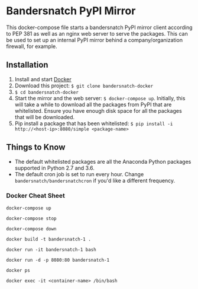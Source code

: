 # Bandersnatch PyPI Mirror

This docker-compose file starts a bandersnatch PyPI mirror client according to PEP 381 as well as an nginx web server to serve the packages. This can be used to set up an internal PyPI mirror behind a company/organization firewall, for example. 

## Installation
1. Install and start [Docker](https://docs.docker.com/install/)
2. Download this project: `$ git clone bandersnatch-docker`
3. `$ cd bandersnatch-docker`
4. Start the mirror and the web server: `$ docker-compose up`. Initially, this will take a while to download all the packages from PyPI that are whitelisted. Ensure you have enough disk space for all the packages that will be downloaded.
5. Pip install a package that has been whitelisted: `$ pip install -i http://<host-ip>:8080/simple <package-name>`


## Things to Know
- The default whitelisted packages are all the Anaconda Python packages supported in Python 2.7 and 3.6.
- The default cron job is set to run every hour. Change `bandersnatch/bandersnatchcron` if you'd like a different frequency.

### Docker Cheat Sheet
`docker-compose up`

`docker-compose stop`

`docker-compose down`

`docker build -t bandersnatch-1 .`

`docker run -it bandersnatch-1 bash`

`docker run -d -p 8080:80 bandersnatch-1`

`docker ps`

`docker exec -it <container-name> /bin/bash`

